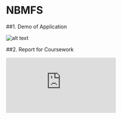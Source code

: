 # NBMFS

##1. Demo of Application

![alt text](https://github.com/venetsia/NBMFS/blob/master/NBMFSapp.gif)

##2. Report for Coursework 

![alt text](https://github.com/venetsia/NBMFS/blob/master/40313507Report.pdf)


